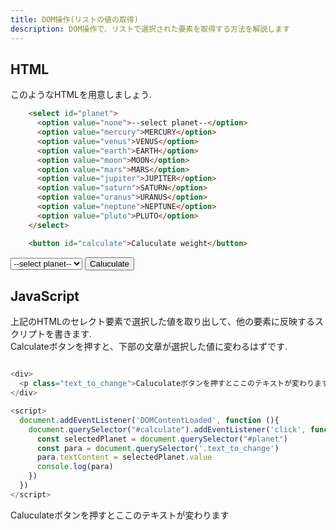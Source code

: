 ```yaml
---
title: DOM操作(リストの値の取得)
description: DOM操作で、リストで選択された要素を取得する方法を解説します  
---
```



## HTML
このようなHTMLを用意しましょう.

```html
    <select id="planet">
      <option value="none">--select planet--</option>
      <option value="mercury">MERCURY</option>
      <option value="venus">VENUS</option>
      <option value="earth">EARTH</option>
      <option value="moon">MOON</option>
      <option value="mars">MARS</option>
      <option value="jupiter">JUPITER</option>
      <option value="saturn">SATURN</option>
      <option value="uranus">URANUS</option>
      <option value="neptune">NEPTUNE</option>
      <option value="pluto">PLUTO</option>
    </select>

    <button id="calculate">Caluculate weight</button>
```

  <div>
    <select id="planet">
      <option value="none">--select planet--</option>
      <option value="mercury">MERCURY</option>
      <option value="venus">VENUS</option>
      <option value="earth">EARTH</option>
      <option value="moon">MOON</option>
      <option value="mars">MARS</option>
      <option value="jupiter">JUPITER</option>
      <option value="saturn">SATURN</option>
      <option value="uranus">URANUS</option>
      <option value="neptune">NEPTUNE</option>
      <option value="pluto">PLUTO</option>
    </select>
    <button id="calculate">Caluculate</button>
  </div>

## JavaScript
上記のHTMLのセレクト要素で選択した値を取り出して、他の要素に反映するスクリプトを書きます.  
Calculateボタンを押すと、下部の文章が選択した値に変わるはずです.  


```js

<div>
  <p class="text_to_change">Caluculateボタンを押すとここのテキストが変わります</p>
</div>

<script>
  document.addEventListener('DOMContentLoaded', function (){
    document.querySelector("#calculate").addEventListener('click', function() {
      const selectedPlanet = document.querySelector("#planet")
      const para = document.querySelector('.text_to_change')
      para.textContent = selectedPlanet.value
      console.log(para)
    })
  })
</script>
```


<div>
  <p class="text_to_change">Caluculateボタンを押すとここのテキストが変わります</p>
</div>

<script>
  document.addEventListener('DOMContentLoaded', function (){
    document.querySelector("#calculate").addEventListener('click', function() {
      const selectedPlanet = document.querySelector("#planet")
      const para = document.querySelector('.text_to_change')
      para.textContent = selectedPlanet.value
      console.log(para)
    })
  })
</script>


